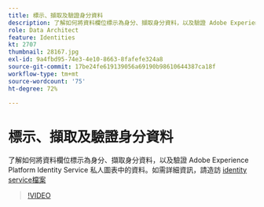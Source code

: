 ```yaml
---
title: 標示、擷取及驗證身分資料
description: 了解如何將資料欄位標示為身分、擷取身分資料，以及驗證 Adobe Experience Platform Identity Service 私人圖表中的資料。
role: Data Architect
feature: Identities
kt: 2707
thumbnail: 28167.jpg
exl-id: 9a4fbd95-74e3-4e10-8663-8fafefe324a8
source-git-commit: 17be24fe619139056a69190b98610644387ca18f
workflow-type: tm+mt
source-wordcount: '75'
ht-degree: 72%

---
```


# 標示、擷取及驗證身分資料

了解如何將資料欄位標示為身分、擷取身分資料，以及驗證 Adobe Experience Platform Identity Service 私人圖表中的資料。如需詳細資訊，請造訪 [identity service檔案](https://experienceleague.adobe.com/docs/experience-platform/identity/home.html?lang=zh-Hant)


>[!VIDEO](https://video.tv.adobe.com/v/28167?quality=12&learn=on)

